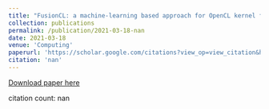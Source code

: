 ```yaml
---
title: "FusionCL: a machine-learning based approach for OpenCL kernel fusion to increase system performance"
collection: publications
permalink: /publication/2021-03-18-nan
date: 2021-03-18
venue: 'Computing'
paperurl: 'https://scholar.google.com/citations?view_op=view_citation&hl=en&user=CCckbEUAAAAJ&cstart=20&pagesize=80&citation_for_view=CCckbEUAAAAJ:u9iWguZQMMsC'
citation: 'nan'
---
```

[Download paper here](https://scholar.google.com/citations?view_op=view_citation&hl=en&user=CCckbEUAAAAJ&cstart=20&pagesize=80&citation_for_view=CCckbEUAAAAJ:u9iWguZQMMsC)

citation count: nan